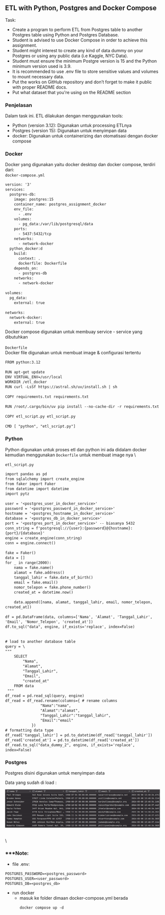 ## ETL with Python, Postgres and Docker Compose

Task:
- Create a program to perform ETL from Postgres table to another Postgres table using Python and Postgres Database.
- Student is advised to use Docker Compose in order to achieve this assignment.
- Student might interest to create any kind of data dummy on your Postgres or using any public data (i.e Kaggle, NYC Data).
- Student must ensure the minimum Postgre version is 15 and the Python minimum version used is 3.9.
- It is recommended to use .env file to store sensitive values and volumes to mount necessary data.
- Put the works on GitHub repository and don’t forget to make it public with proper README docs.
- Put what dataset that you're using on the README section

### Penjelasan
Dalam task ini. ETL dilakukan dengan menggunakan tools:
- Python (version 3.12): Digunakan untuk processing ETLnya
- Postgres (version 15): Digunakan untuk menyimpan data
- docker: Digunakan untuk containerizing dan otomatisasi dengan docker compose

### Docker
Docker yang digunakan yaitu docker desktop dan docker compose, terdiri dari: \
`docker-compose.yml` 
```
version: '3'
services:
  postgres-db:
    image: postgres:15
    container_name: postgres_assignment_docker
    env_file:
      - .env
    volumes:
      - pg_data:/var/lib/postgresql/data
    ports:
      - 5437:5432/tcp
    networks:
      - network-docker
  python_docker:d
    build:
      context: .
      dockerfile: Dockerfile
    depends_on:
      - postgres-db
    networks:
      - network-docker

volumes:
  pg_data:
    external: true

networks:
  network-docker:
    external: true
```
Docker compose digunakan untuk membuay service - service yang dibutuhkan \
\
`Dockerfile` \
Docker file digunakan untuk membuat image & configurasi tertentu
```
FROM python:3.12

RUN apt-get update
ENV VIRTUAL_ENV=/usr/local
WORKDIR /etl_docker
RUN curl -LsSf https://astral.sh/uv/install.sh | sh

COPY requirements.txt requirements.txt

RUN /root/.cargo/bin/uv pip install --no-cache-dir -r requirements.txt

COPY etl_script.py etl_script.py

CMD [ "python", "etl_script.py"]
```

### Python
Python digunakan untuk proses etl dan python ini ada didalam docker 
kemudian menggunakan `Dockerfile` untuk membuat image nya \

`etl_script.py`
```
import pandas as pd
from sqlalchemy import create_engine
from faker import Faker
from datetime import datetime
import pytz

user = '<postgres_user_in_docker_service>'
password = '<postgres_password_in_docker_service>'
hostname = '<postgres_hostname_in_docker_service>'
database = '<postgres_db_in_docker_service>'
port = '<postgres_port_in_docker_service>' -- biasanya 5432
conn_string = f'postgresql://{user}:{password}@{hostname}:{port}/{database}'
engine = create_engine(conn_string)
conn = engine.connect()

fake = Faker()
data = []
for _ in range(2000):
    nama = fake.name()
    alamat = fake.address()
    tanggal_lahir = fake.date_of_birth()
    email = fake.email()
    nomor_telepon = fake.phone_number()
    created_at = datetime.now()

    data.append([nama, alamat, tanggal_lahir, email, nomor_telepon, created_at])

df = pd.DataFrame(data, columns=['Nama', 'Alamat', 'Tanggal_Lahir', 'Email', 'Nomor_Telepon', 'created_at'])
df.to_sql("data", engine, if_exists='replace', index=False)


# load to another database table
query = \
"""
    SELECT
        "Nama",
        "Alamat",
        "Tanggal_Lahir",
        "Email",
        "created_at"
    FROM data
 """
df_read = pd.read_sql(query, engine)
df_read = df_read.rename(columns={ # rename columns
                "Nama":"nama",
                "Alamat":"alamat",
                "Tanggal_Lahir":"tanggal_lahir",
                "Email":"email"
            })
# formatting data type
df_read['tanggal_lahir'] = pd.to_datetime(df_read['tanggal_lahir'])
df_read['created_at'] = pd.to_datetime(df_read['created_at'])
df_read.to_sql("data_dummy_2", engine, if_exists='replace', index=False)
```


### Postgres
Postgres disini digunakan untuk menyimpan data

Data yang sudah di load :

![table](image/table_data_after_etl.png)

\
\
### ***Note:
- file .env:
```
POSTGRES_PASSWORD=<postgres_password>
POSTGRES_USER=<user_password>
POSTGRES_DB=<postgres_db>
```
- run docker
  - masuk ke folder dimaan docker-compose.yml berada
    ```
    docker compose up -d          
    ```
